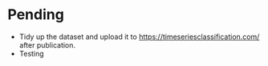# Pending
- Tidy up the dataset and upload it to https://timeseriesclassification.com/ after publication.
- Testing
